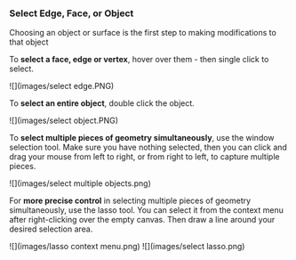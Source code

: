### Select Edge, Face, or Object
Choosing an object or surface is the first step to making modifications to that object


To **select a face, edge or vertex**, hover over them - then single click to select.

![](images/select edge.PNG)

To **select an entire object**, double click the object.

![](images/select object.PNG)


To **select multiple pieces of geometry simultaneously**, use the window selection tool. Make sure you have nothing selected, then you can click and drag your mouse from left to right, or from right to left, to capture multiple pieces.

![](images/select multiple objects.png)


For **more precise control** in selecting multiple pieces of geometry simultaneously, use the lasso tool. You can select it from the context menu after right-clicking over the empty canvas. Then draw a line around your desired selection area.

![](images/lasso context menu.png)
![](images/select lasso.png)

